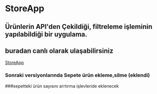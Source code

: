 # StoreApp

## Ürünlerin API'den Çekildiği, filtreleme işleminin yapılabildiği bir uygulama.

## buradan canlı olarak ulaşabilirsiniz

[StoreApp](https://g-guney.github.io/StoreApp/)

### Sonraki versiyonlarında Sepete ürün ekleme,silme (eklendi)

###sepetteki ürün sayısını arrtırma işlevleride eklenecek
